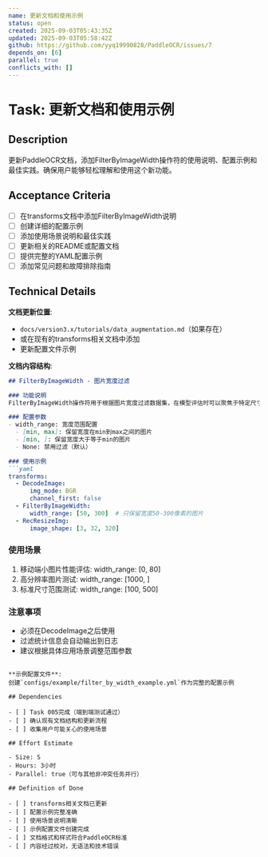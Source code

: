 ```yaml
---
name: 更新文档和使用示例
status: open
created: 2025-09-03T05:43:35Z
updated: 2025-09-03T05:58:42Z
github: https://github.com/yyq19990828/PaddleOCR/issues/7
depends_on: [6]
parallel: true
conflicts_with: []
---
```


# Task: 更新文档和使用示例

## Description

更新PaddleOCR文档，添加FilterByImageWidth操作符的使用说明、配置示例和最佳实践。确保用户能够轻松理解和使用这个新功能。

## Acceptance Criteria

- [ ] 在transforms文档中添加FilterByImageWidth说明
- [ ] 创建详细的配置示例
- [ ] 添加使用场景说明和最佳实践
- [ ] 更新相关的README或配置文档
- [ ] 提供完整的YAML配置示例
- [ ] 添加常见问题和故障排除指南

## Technical Details

**文档更新位置**:
- `docs/version3.x/tutorials/data_augmentation.md`（如果存在）
- 或在现有的transforms相关文档中添加
- 更新配置文件示例

**文档内容结构**:
```markdown
## FilterByImageWidth - 图片宽度过滤

### 功能说明
FilterByImageWidth操作符用于根据图片宽度过滤数据集，在模型评估时可以聚焦于特定尺寸范围的图片。

### 配置参数
- width_range: 宽度范围配置
  - [min, max]: 保留宽度在min到max之间的图片
  - [min, ]: 保留宽度大于等于min的图片
  - None: 禁用过滤（默认）

### 使用示例
```yaml
transforms:
  - DecodeImage:
      img_mode: BGR
      channel_first: false
  - FilterByImageWidth:
      width_range: [50, 300]  # 只保留宽度50-300像素的图片
  - RecResizeImg:
      image_shape: [3, 32, 320]
```

### 使用场景
1. 移动端小图片性能评估: width_range: [0, 80]
2. 高分辨率图片测试: width_range: [1000, ]
3. 标准尺寸范围测试: width_range: [100, 500]

### 注意事项
- 必须在DecodeImage之后使用
- 过滤统计信息会自动输出到日志
- 建议根据具体应用场景调整范围参数
```

**示例配置文件**:
创建`configs/example/filter_by_width_example.yml`作为完整的配置示例

## Dependencies

- [ ] Task 005完成（端到端测试通过）
- [ ] 确认现有文档结构和更新流程
- [ ] 收集用户可能关心的使用场景

## Effort Estimate

- Size: S
- Hours: 3小时
- Parallel: true（可与其他非冲突任务并行）

## Definition of Done

- [ ] transforms相关文档已更新
- [ ] 配置示例完整准确
- [ ] 使用场景说明清晰
- [ ] 示例配置文件创建完成
- [ ] 文档格式和样式符合PaddleOCR标准
- [ ] 内容经过校对，无语法和技术错误